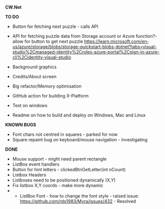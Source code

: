 ﻿**CW.Net**

**TO DO**
* Button for fetching next puzzle - calls API
* API for fetching puzzle data from Storage account or Azure function?- allow for button to get next puzzle 
https://learn.microsoft.com/en-us/azure/storage/blobs/storage-quickstart-blobs-dotnet?tabs=visual-studio%2Cmanaged-identity%2Croles-azure-portal%2Csign-in-azure-cli%2Cidentity-visual-studio

* Background graphics 
* Credits/About screen
* Big refactor/Memory optimisation
* GitHub action for building X-Platform
* Test on windows
* Readme on how to build and deploy on Windows, Mac and Linux

**KNOWN BUGS**
* Font chars not centred in squares - parked for now
* Square repaint bug on keyboard/mouse navigation - investigating


**DONE**
* Mouse support - might need parent rectangle 
* ListBox event handlers
* Button for hint letters - clickedBtnGetLetter(int nCount)
* Listbox Headers 
* Listboxes need to be positioned dynamically (X,Y)
* Fix listbox X,Y coords - make more dynamic
* * ListBox Font - how to change the font style - raised issue: https://github.com/rds1983/Myra/issues/432 - Resolved